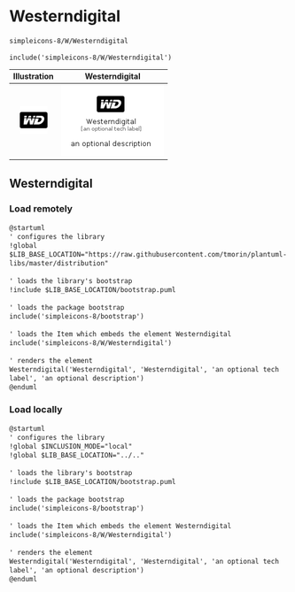 # Westerndigital


```text
simpleicons-8/W/Westerndigital
```

```text
include('simpleicons-8/W/Westerndigital')
```



| Illustration | Westerndigital |
| :---: | :---: |
| ![illustration for Illustration](../../simpleicons-8/W/Westerndigital.png) | ![illustration for Westerndigital](../../simpleicons-8/W/Westerndigital.Local.png) |




## Westerndigital

### Load remotely
```plantuml
@startuml
' configures the library
!global $LIB_BASE_LOCATION="https://raw.githubusercontent.com/tmorin/plantuml-libs/master/distribution"

' loads the library's bootstrap
!include $LIB_BASE_LOCATION/bootstrap.puml

' loads the package bootstrap
include('simpleicons-8/bootstrap')

' loads the Item which embeds the element Westerndigital
include('simpleicons-8/W/Westerndigital')

' renders the element
Westerndigital('Westerndigital', 'Westerndigital', 'an optional tech label', 'an optional description')
@enduml
```

### Load locally
```plantuml
@startuml
' configures the library
!global $INCLUSION_MODE="local"
!global $LIB_BASE_LOCATION="../.."

' loads the library's bootstrap
!include $LIB_BASE_LOCATION/bootstrap.puml

' loads the package bootstrap
include('simpleicons-8/bootstrap')

' loads the Item which embeds the element Westerndigital
include('simpleicons-8/W/Westerndigital')

' renders the element
Westerndigital('Westerndigital', 'Westerndigital', 'an optional tech label', 'an optional description')
@enduml
```

